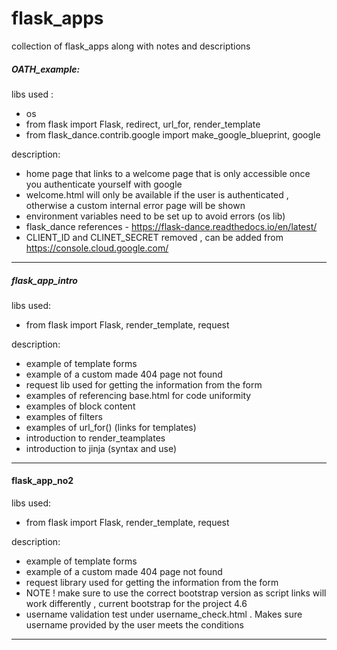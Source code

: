 # flask_apps
collection of flask_apps along with notes and descriptions 

##### OATH_example: #####

libs used :
- os 
- from flask import Flask, redirect, url_for, render_template
- from flask_dance.contrib.google import make_google_blueprint, google

description:
- home page that links to a welcome page that is only accessible once you authenticate yourself with google 
- welcome.html will only be available if the user is authenticated , otherwise a custom internal error page will be shown 
- environment variables need to be set up to avoid errors (os lib)
- flask_dance references - https://flask-dance.readthedocs.io/en/latest/
- CLIENT_ID and CLINET_SECRET removed , can be added from https://console.cloud.google.com/
---

##### flask_app_intro ####

libs used: 
- from flask import Flask, render_template, request

description:

- example of template forms 
- example of a custom made 404 page not found 
- request lib used for getting the information from the form 
- examples of referencing base.html for code uniformity 
- examples of block content 
- examples of filters 
- examples of url_for() (links for templates)
- introduction to render_teamplates
- introduction to jinja (syntax and use)
---

#### flask_app_no2 ####

libs used: 
- from flask import Flask, render_template, request

description:
- example of template forms 
- example of a custom made 404 page not found 
- request library used for getting the information from the form 
- NOTE ! make sure to use the correct bootstrap version as script links will work differently , current bootstrap for the project 4.6
- username validation test under username_check.html . Makes sure username provided by the user meets the conditions 
---

